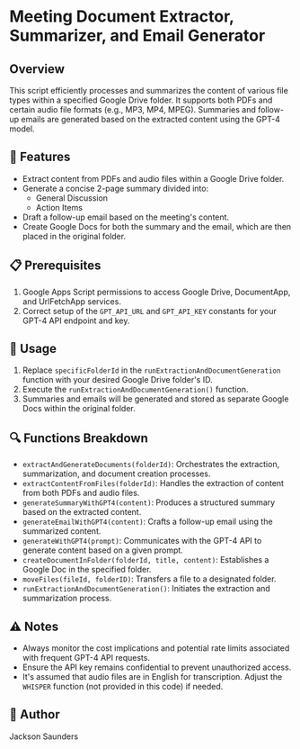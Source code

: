 # Meeting Document Extractor, Summarizer, and Email Generator

## Overview

This script efficiently processes and summarizes the content of various file types within a specified Google Drive folder. It supports both PDFs and certain audio file formats (e.g., MP3, MP4, MPEG). Summaries and follow-up emails are generated based on the extracted content using the GPT-4 model. 

## 🌟 Features

- Extract content from PDFs and audio files within a Google Drive folder.
- Generate a concise 2-page summary divided into:
  - General Discussion
  - Action Items
- Draft a follow-up email based on the meeting's content.
- Create Google Docs for both the summary and the email, which are then placed in the original folder.

## 📋 Prerequisites

1. Google Apps Script permissions to access Google Drive, DocumentApp, and UrlFetchApp services.
2. Correct setup of the `GPT_API_URL` and `GPT_API_KEY` constants for your GPT-4 API endpoint and key.

## 🚀 Usage

1. Replace `specificFolderId` in the `runExtractionAndDocumentGeneration` function with your desired Google Drive folder's ID.
2. Execute the `runExtractionAndDocumentGeneration()` function.
3. Summaries and emails will be generated and stored as separate Google Docs within the original folder.

## 🔍 Functions Breakdown

- `extractAndGenerateDocuments(folderId)`: Orchestrates the extraction, summarization, and document creation processes.
- `extractContentFromFiles(folderId)`: Handles the extraction of content from both PDFs and audio files.
- `generateSummaryWithGPT4(content)`: Produces a structured summary based on the extracted content.
- `generateEmailWithGPT4(content)`: Crafts a follow-up email using the summarized content.
- `generateWithGPT4(prompt)`: Communicates with the GPT-4 API to generate content based on a given prompt.
- `createDocumentInFolder(folderId, title, content)`: Establishes a Google Doc in the specified folder.
- `moveFiles(fileId, folderID)`: Transfers a file to a designated folder.
- `runExtractionAndDocumentGeneration()`: Initiates the extraction and summarization process.

## ⚠️ Notes

- Always monitor the cost implications and potential rate limits associated with frequent GPT-4 API requests.
- Ensure the API key remains confidential to prevent unauthorized access.
- It's assumed that audio files are in English for transcription. Adjust the `WHISPER` function (not provided in this code) if needed.

## 👤 Author

Jackson Saunders
